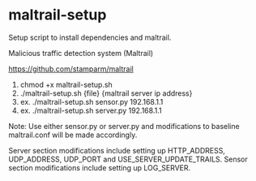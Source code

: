 # maltrail-setup
Setup script to install dependencies and maltrail.

Malicious traffic detection system (Maltrail)

https://github.com/stamparm/maltrail

1. chmod +x maltrail-setup.sh
2. ./maltrail-setup.sh {file} {maltrail server ip address}
3. ex. ./maltrail-setup.sh sensor.py 192.168.1.1
4. ex. ./maltrail-setup.sh server.py 192.168.1.1

Note: Use either sensor.py or server.py and modifications to baseline maltrail.conf will be made accordingly.

Server section modifications include setting up HTTP_ADDRESS, UDP_ADDRESS, UDP_PORT and USE_SERVER_UPDATE_TRAILS.
Sensor section modifications include setting up LOG_SERVER.
